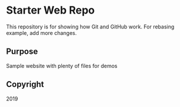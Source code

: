 # Starter Web Repo

This repository is for showing how Git and GitHub work. For rebasing example, add more changes.

## Purpose

Sample website with plenty of files for demos

## Copyright

2019